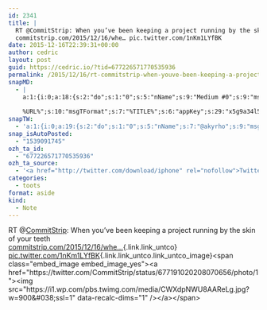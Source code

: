 ```yaml
---
id: 2341
title: |
  RT @CommitStrip: When you’ve been keeping a project running by the skin of your teeth
  commitstrip.com/2015/12/16/whe… pic.twitter.com/1nKm1LYfBK
date: 2015-12-16T22:39:31+00:00
author: cedric
layout: post
guid: https://cedric.io/?tid=677226571770535936
permalink: /2015/12/16/rt-commitstrip-when-youve-been-keeping-a-project-running-by-the-skin-of-your-teeth-commitstrip-com-2015-12-16-whe-pic-twitter-com-1nkm1lyfbk/
snapMD:
  - |
    a:1:{i:0;a:18:{s:2:"do";s:1:"0";s:5:"nName";s:9:"Medium #0";s:9:"msgFormat";s:19:"%FULLTEXT%
    
    %URL%";s:10:"msgTFormat";s:7:"%TITLE%";s:6:"appKey";s:29:"x5g9a34l5z294i5y2q284e4g54454";s:6:"appSec";s:85:"d3h0a44e4s2b4i5u2r234m5f5b4v2l5q2a444h574347464a454x2w20374447494c484b4w2c464f5u2d4z2";s:8:"inclTags";s:1:"1";s:7:"fltrsOn";i:0;s:5:"fltrs";a:0:{}s:7:"proxyOn";i:0;s:7:"useSURL";i:0;s:1:"v";i:350;s:4:"publ";s:1:"0";s:11:"accessToken";s:65:"2353413aa5437433e5648ccf74a16119308317c52d1a24d8ed99f26add037528a";s:12:"appAppUserID";s:65:"104b21fd8da79171a6e7bf800d03b4b761204f242935e05d2d86850a6b1635f77";s:14:"appAppUserName";s:26:"Cédric Bousmanne (akyrho)";s:13:"appAppUserURL";s:26:"https://medium.com/@akyrho";s:7:"pubList";a:0:{}}}
snapTW:
  - 'a:1:{i:0;a:19:{s:2:"do";s:1:"0";s:5:"nName";s:7:"@akyrho";s:9:"msgFormat";s:26:"%TITLE%. %EXCERPT% - %URL%";s:6:"appKey";s:55:"x5g9a8325v2y475r3c4m48584n53446p423r3r5u3e356j5j3k4r2p3";s:6:"appSec";s:105:"d3h0a94o46415u594v3q5l5n5l4r4x474x4j484o473u4i5w2m4k494z2k344n306n5r3l5v2s554p4n3p3k45495c3z4v4d3m3u5w525";s:7:"fltrsOn";i:0;s:5:"fltrs";a:0:{}s:7:"proxyOn";i:0;s:7:"useSURL";i:0;s:1:"v";i:350;s:5:"twURL";s:25:"http://twitter.com/akyrho";s:11:"accessToken";s:50:"6678782-Eyg60SCeh7762DEIsYtTPD5GVeOuSN8ATMdF2Lpppe";s:14:"accessTokenSec";s:45:"PgGDCbcYLJnR5esZjY9ID72A33mUNCYnQwaQTBsojSJNa";s:5:"tw140";i:0;s:10:"riComments";s:1:"1";s:11:"riCommentsM";s:1:"1";s:12:"riCommentsAA";s:1:"1";s:8:"attchImg";s:1:"1";s:9:"wpImgSize";s:4:"full";}}'
snap_isAutoPosted:
  - "1539091745"
ozh_ta_id:
  - "677226571770535936"
ozh_ta_source:
  - '<a href="http://twitter.com/download/iphone" rel="nofollow">Twitter for iPhone</a>'
categories:
  - toots
format: aside
kind:
  - Note
---
```

RT <span class="username username_linked">@<a href="https://twitter.com/CommitStrip" title="CommitStrip">CommitStrip</a></span>: When you’ve been keeping a project running by the skin of your teeth  
[commitstrip.com/2015/12/16/whe…](http://www.commitstrip.com/2015/12/16/when-youve-been-keeping-a-project-running-by-the-skin-of-your-teeth/ "http://www.commitstrip.com/2015/12/16/when-youve-been-keeping-a-project-running-by-the-skin-of-your-teeth/"){.link.link_untco} [pic.twitter.com/1nKm1LYfBK](https://twitter.com/CommitStrip/status/677191020208070656/photo/1 "https://twitter.com/CommitStrip/status/677191020208070656/photo/1"){.link.link_untco.link_untco_image}<span class="embed_image embed_image_yes"><a href="https://twitter.com/CommitStrip/status/677191020208070656/photo/1"><img src="https://i1.wp.com/pbs.twimg.com/media/CWXdpNWU8AAReLg.jpg?w=900&#038;ssl=1" data-recalc-dims="1" /></a></span>